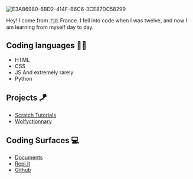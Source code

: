 ![E3A86980-6BD2-414F-B6C6-3CE87DC58299](https://user-images.githubusercontent.com/98713994/162332903-a60c27e6-4250-47d4-8535-281619912916.jpeg)

Hey! I come from 🇫🇷 France. I fell into code when I was twelve, and now I am learning from myself day to day.


## Coding languages 🧑‍💻

* HTML
* CSS
* JS
And extremely rarely
* Python


## Projects 🪁

* [Scratch Tutorials](https://github.com/nao-l/scratchtutorials)
* [Wolfyctionnary](https://github.com/nao-l/wolfyctionnary-api)


## Coding Surfaces 💻

* [Documents](https://readdle.com/documents)
* [Repl.it](https://replit.com)
* [Github](https://github.com)
